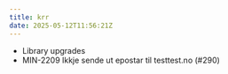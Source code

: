 ```yaml
---
title: krr
date: 2025-05-12T11:56:21Z
---
```

- Library upgrades
- MIN-2209 Ikkje sende ut epostar til testtest.no (#290)

